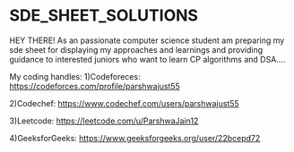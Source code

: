 # SDE_SHEET_SOLUTIONS
HEY THERE!
As an passionate computer science student am preparing my sde sheet for displaying my approaches and learnings and providing guidance to interested juniors who want to learn CP algorithms and DSA....

My coding handles:
1)Codeforeces: https://codeforces.com/profile/parshwajust55

2)Codechef: https://www.codechef.com/users/parshwajust55

3)Leetcode: https://leetcode.com/u/ParshwaJain12

4)GeeksforGeeks: https://www.geeksforgeeks.org/user/22bcepd72
   
